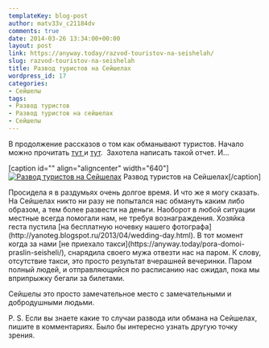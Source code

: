 ```yaml
---
templateKey: blog-post
author: matv33v_c21184dv
comments: true
date: 2014-03-26 13:34:00+00:00
layout: post
link: https://anyway.today/razvod-touristov-na-seishelah/
slug: razvod-touristov-na-seishelah
title: Развод туристов на Сейшелах
wordpress_id: 17
categories:
- Сейшелы
tags:
- Развод туристов
- Развод туристов на сейшелах
- Сейшелы
---
```


В продолжение рассказов о том как обманывают туристов. Начало можно прочитать [тут ](https://anyway.today/razvod-turistov-na-shri-lake-2/)и [тут](https://anyway.today/razvod-turistov-na-shri-lake).  Захотела написать такой отчет. И...




[caption id="" align="aligncenter" width="640"][![Развод туристов на Сейшелах](http://anyway.today/wp-content/uploads/2014/03/0_9ee14_cb88ec41_XL.jpg)](http://anyway.today/wp-content/uploads/2014/03/0_9ee14_cb88ec41_XL.jpg) Развод туристов на Сейшелах[/caption]


<!-- more -->Просидела я в раздумьях очень долгое время. И что же я могу сказать. На Сейшелах никто ни разу не попытался нас обмануть каким либо образом, а тем более развести на деньги. Наоборот в любой ситуации местные всегда помогали нам, не требуя вознаграждения. Хозяйка геста пустила [на бесплатную ночевку нашего фотографа](http://yanoteg.blogspot.ru/2013/04/wedding-day.html). В тот момент когда за нами [не приехало такси](https://anyway.today/pora-domoi-praslin-seisheli/), снарядила своего мужа отвезти нас на паром. К слову, отсутствие такси, это просто результат вчерашней вечеринки. Паром полный людей, и отправляющийся по расписанию нас ожидал, пока мы вприпрыжку бегали за билетами.






Сейшелы это просто замечательное место с замечательными и добродушными людьми.

P. S. Если вы знаете какие то случаи развода или обмана на Сейшелах, пишите в комментариях. Было бы интересно узнать другую точку зрения.




